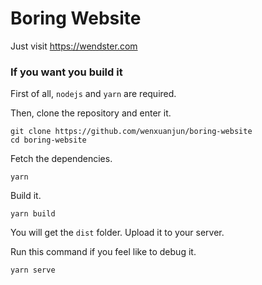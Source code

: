 # Boring Website

Just visit <https://wendster.com>

### If you want you build it

First of all, `nodejs` and `yarn` are required.

Then, clone the repository and enter it.

```
git clone https://github.com/wenxuanjun/boring-website
cd boring-website
```

Fetch the dependencies.

```
yarn
```

Build it.

```
yarn build
```

You will get the `dist` folder. Upload it to your server.

Run this command if you feel like to debug it.

```
yarn serve
```

